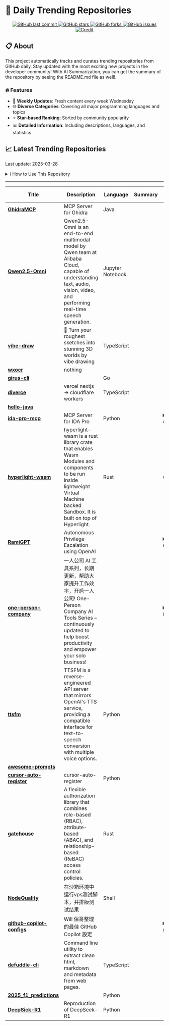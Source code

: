 # 🌟 Daily Trending Repositories

<div align="center">
<a href="https://github.com/marc-ko/daily-trending-repo/commits/main">
    <img src="https://img.shields.io/github/last-commit/marc-ko/daily-trending-repo" alt="GitHub last commit" />
</a>

<a href="https://github.com/marc-ko/daily-trending-repo/stargazers">
    <img src="https://img.shields.io/github/stars/marc-ko/daily-trending-repo" alt="GitHub stars" />
</a>
<a href="https://github.com/marc-ko/daily-trending-repo/network/members">
    <img src="https://img.shields.io/github/forks/marc-ko/daily-trending-repo" alt="GitHub forks" />
</a>
<a href="https://github.com/marc-ko/daily-trending-repo/issues">
    <img src="https://img.shields.io/github/issues/marc-ko/daily-trending-repo" alt="GitHub issues" />
</a>
<a alt="credit" href="https://github.com/zezhishao/DailyArXiv">
 <img src="https://img.shields.io/badge/credit%20-%20Idea%20From%20This%20Repo-blue" alt="Credit">
</a>
</div>

## 📋 About

This project automatically tracks and curates trending repositories from GitHub daily. Stay updated with the most exciting new projects in the developer community! With AI Summarization, you can get the summary of the repository by seeing the README.md file as well!.

### 🔥 Features

- 🔄 **Weekly Updates**: Fresh content every week Wednesday
- 🌐 **Diverse Categories**: Covering all major programming languages and topics
- ⭐ **Star-based Ranking**: Sorted by community popularity
- 📊 **Detailed Information**: Including descriptions, languages, and statistics

## 📈 Latest Trending Repositories

Last update: 2025-03-28

<details>
<summary>ℹ️ How to Use This Repository</summary>

1. **Star & Watch**: Click the 'Star' and 'Watch' buttons to receive weekly email notifications
2. **Browse**: Explore trending repositories organized by popularity
3. **Contribute**: Feel free to open issues or suggest improvements

</details>

---

| **Title** | **Description** | **Language** | **Summary** | **Tags** | **Stars Count** |
| --- | --- | --- | --- | --- | --- |
| **[GhidraMCP](https://github.com/LaurieWired/GhidraMCP)** | MCP Server for Ghidra | Java |  |  | 2334 |
| **[Qwen2.5-Omni](https://github.com/QwenLM/Qwen2.5-Omni)** | Qwen2.5-Omni is an end-to-end multimodal model by Qwen team at Alibaba Cloud, capable of understanding text, audio, vision, video, and performing real-time speech generation. | Jupyter Notebook |  |  | 1341 |
| **[vibe-draw](https://github.com/martin226/vibe-draw)** | 🎨 Turn your roughest sketches into stunning 3D worlds by vibe drawing | TypeScript |  |  | 1025 |
| **[wxocr](https://github.com/golangboy/wxocr)** | nothing |  |  |  | 885 |
| **[girus-cli](https://github.com/badtuxx/girus-cli)** |  | Go |  |  | 698 |
| **[diverce](https://github.com/ygwyg/diverce)** | vercel nextjs -> cloudflare workers | TypeScript |  |  | 581 |
| **[hello-java](https://github.com/mouredev/hello-java)** |  |  |  |  | 347 |
| **[ida-pro-mcp](https://github.com/mrexodia/ida-pro-mcp)** | MCP Server for IDA Pro | Python |  | <details><summary>cline...</summary><p>cline, cursor, ida-plugin, ida-pro, mcp, mcp-server, modelcontextprotocol, reverse-engineering</p></details> | 347 |
| **[hyperlight-wasm](https://github.com/hyperlight-dev/hyperlight-wasm)** | hyperlight-wasm is a rust library crate that enables Wasm Modules and components to be run inside lightweight Virtual Machine backed Sandbox. It is built on top of Hyperlight. | Rust |  | wasm | 326 |
| **[RamiGPT](https://github.com/M507/RamiGPT)** | Autonomous Privilege Escalation using OpenAI |  |  | <details><summary>ai-en...</summary><p>ai-enumeration, autonomous-hacking, enumeration, hacking-tool, hacking-tools, hackthebox, privilege-escalation, pwn, pwntools, vulnhub</p></details> | 324 |
| **[one-person-company](https://github.com/cyfyifanchen/one-person-company)** | 一人公司 AI 工具系列，长期更新，帮助大家提升工作效率，开启一人公司! One-Person Company AI Tools Series – continuously updated to help boost productivity and empower your solo business!  |  |  | <details><summary>ai, i...</summary><p>ai, information, productivity, tools</p></details> | 295 |
| **[ttsfm](https://github.com/dbccccccc/ttsfm)** | TTSFM is a reverse-engineered API server that mirrors OpenAI's TTS service, providing a compatible interface for text-to-speech conversion with multiple voice options. | Python |  |  | 271 |
| **[awesome-prompts](https://github.com/browser-use/awesome-prompts)** |  |  |  |  | 239 |
| **[cursor-auto-register](https://github.com/ddCat-main/cursor-auto-register)** | cursor-auto-register | Python |  |  | 237 |
| **[gatehouse](https://github.com/thepartly/gatehouse)** | A flexible authorization library that combines role-based (RBAC), attribute-based (ABAC), and relationship-based (ReBAC) access control policies. | Rust |  |  | 236 |
| **[NodeQuality](https://github.com/LloydAsp/NodeQuality)** | 在沙箱环境中运行vps测试脚本，并排版测试结果 | Shell |  |  | 235 |
| **[github-copilot-configs](https://github.com/doggy8088/github-copilot-configs)** | Will 保哥整理的最佳 GitHub Copilot 設定 |  |  | <details><summary>githu...</summary><p>github-copilot, github-copilot-chat</p></details> | 230 |
| **[defuddle-cli](https://github.com/kepano/defuddle-cli)** | Command line utility to extract clean html, markdown and metadata from web pages. | TypeScript |  |  | 204 |
| **[2025_f1_predictions](https://github.com/mar-antaya/2025_f1_predictions)** |  | Python |  |  | 189 |
| **[DeepSick-R1](https://github.com/ByungKwanLee/DeepSick-R1)** | Reproduction of DeepSeek-R1 | Python |  |  | 167 |

